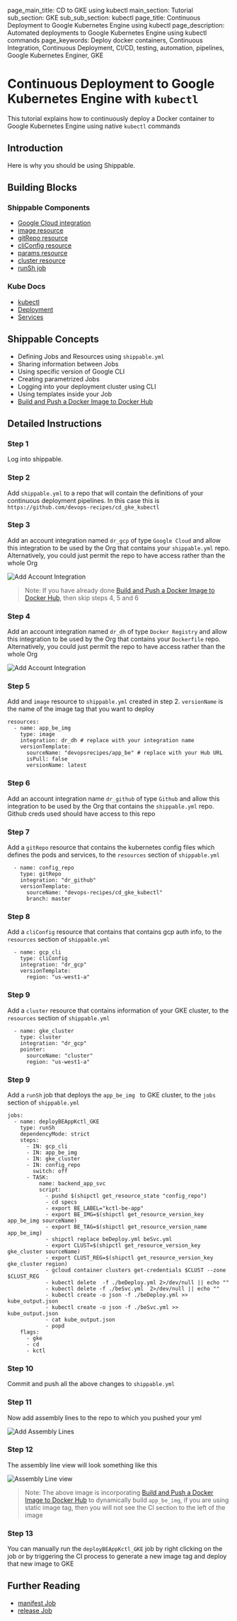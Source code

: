 page_main_title: CD to GKE using kubectl
main_section: Tutorial
sub_section: GKE
sub_sub_section: kubectl
page_title: Continuous Deployment to Google Kubernetes Engine using kubectl
page_description: Automated deployments to Google Kubernetes Engine using kubectl commands
page_keywords: Deploy docker containers, Continuous Integration, Continuous Deployment, CI/CD, testing, automation, pipelines, Google Kubernetes Enginer, GKE

# Continuous Deployment to Google Kubernetes Engine with `kubectl`
This tutorial explains how to continuously deploy a Docker container to Google Kubernetes Engine using native `kubectl` commands

## Introduction

Here is why you should be using Shippable. 


## Building Blocks

### Shippable Components
* [Google Cloud integration](/platform/integration/gcloudKey)
* [image resource](/platform/workflow/resource/image)
* [gitRepo resource](/platform/workflow/resource/gitrepo)
* [cliConfig resource](/platform/workflow/resource/cliconfig)
* [params resource](/platform/workflow/resource/params)
* [cluster resource](/platform/workflow/resource/cluster)
* [runSh job](/platform/workflow/job/runsh)

### Kube Docs
* [kubectl](https://kubernetes.io/docs/reference/kubectl/overview/)
* [Deployment](https://kubernetes.io/docs/reference/generated/kubernetes-api/v1.10/#deployment-v1-apps)
* [Services](https://kubernetes.io/docs/concepts/services-networking/service/)

## Shippable Concepts
* Defining Jobs and Resources using `shippable.yml`
* Sharing information between Jobs
* Using specific version of Google CLI
* Creating parametrized Jobs
* Logging into your deployment cluster using CLI
* Using templates inside your Job
* [Build and Push a Docker Image to Docker Hub](/tutorial/build-push-image-to-docker-hub)

## Detailed Instructions

### Step 1
Log into shippable. 

### Step 2
Add `shippable.yml` to a repo that will contain the definitions of your continuous deployment pipelines. In this case this is `https://github.com/devops-recipes/cd_gke_kubectl`

### Step 3
Add an account integration named `dr_gcp` of type `Google Cloud` and allow this integration to be used by the Org that contains your `shippable.yml` repo. Alternatively, you could just permit the repo to have access rather than the whole Org

<img src="/images/tutorial/continuous-deployment-to-google-kubernetes-engine-kubectl-fig1.png" alt="Add Account Integration">

> Note: If you have already done [Build and Push a Docker Image to Docker Hub](/tutorial/build-push-image-to-docker-hub), then skip steps 4, 5 and 6

### Step 4
Add an account integration named `dr_dh` of type `Docker Registry` and allow this integration to be used by the Org that contains your `Dockerfile` repo. Alternatively, you could just permit the repo to have access rather than the whole Org

<img src="/images/tutorial/build-push-docker-image-fig1.png" alt="Add Account Integration">

### Step 5
Add and `image` resource to `shippable.yml` created in step 2. `versionName` is the name of the image tag that you want to deploy

```
resources:
  - name: app_be_img
    type: image
    integration: dr_dh # replace with your integration name
    versionTemplate:
      sourceName: "devopsrecipes/app_be" # replace with your Hub URL
      isPull: false
      versionName: latest
```

### Step 6
Add an account integration name `dr_github` of type `Github` and allow this integration to be used by the Org that contains the `shippable.yml` repo. Github creds used should have access to this repo

### Step 7
Add a `gitRepo` resource that contains the kubernetes config files which defines the pods and services, to the `resources` section of `shippable.yml` 

```
  - name: config_repo
    type: gitRepo
    integration: "dr_github"
    versionTemplate:
      sourceName: "devops-recipes/cd_gke_kubectl"
      branch: master
```

### Step 8
Add a `cliConfig` resource that contains that contains gcp auth info, to the `resources` section of `shippable.yml` 

```
  - name: gcp_cli
    type: cliConfig
    integration: "dr_gcp"
    versionTemplate:
      region: "us-west1-a"
```

### Step 9
Add a `cluster` resource that contains information of your GKE cluster, to the `resources` section of `shippable.yml` 

```
  - name: gke_cluster
    type: cluster
    integration: "dr_gcp"
    pointer:
      sourceName: "cluster"
      region: "us-west1-a"
```

### Step 9
Add a `runSh` job that deploys the `app_be_img ` to GKE cluster, to the `jobs` section of `shippable.yml` 

```
jobs:
  - name: deployBEAppKctl_GKE
    type: runSh
    dependencyMode: strict
    steps:
      - IN: gcp_cli
      - IN: app_be_img
      - IN: gke_cluster
      - IN: config_repo
        switch: off
      - TASK:
          name: backend_app_svc
          script:
            - pushd $(shipctl get_resource_state "config_repo")
            - cd specs
            - export BE_LABEL="kctl-be-app"
            - export BE_IMG=$(shipctl get_resource_version_key app_be_img sourceName)
            - export BE_TAG=$(shipctl get_resource_version_name app_be_img)
            - shipctl replace beDeploy.yml beSvc.yml
            - export CLUST=$(shipctl get_resource_version_key gke_cluster sourceName)
            - export CLUST_REG=$(shipctl get_resource_version_key gke_cluster region)
            - gcloud container clusters get-credentials $CLUST --zone $CLUST_REG
            - kubectl delete  -f ./beDeploy.yml 2>/dev/null || echo ""
            - kubectl delete -f ./beSvc.yml  2>/dev/null || echo ""
            - kubectl create -o json -f ./beDeploy.yml >> kube_output.json
            - kubectl create -o json -f ./beSvc.yml >> kube_output.json
            - cat kube_output.json
            - popd
    flags:
      - gke
      - cd
      - kctl
```

### Step 10
Commit and push all the above changes to `shippable.yml`

### Step 11
Now add assembly lines to the repo to which you pushed your yml

<img src="/images/tutorial/continuous-deployment-to-google-kubernetes-engine-kubectl-fig2.png" alt="Add Assembly Lines">

### Step 12
The assembly line view will look something like this

<img src="/images/tutorial/continuous-deployment-to-google-kubernetes-engine-kubectl-fig3.png" alt="Assembly Line view">

> Note: The above image is incorporating [Build and Push a Docker Image to Docker Hub](/tutorial/build-push-image-to-docker-hub) to dynamically build `app_be_img`, if you are using static image tag, then you will not see the CI section to the left of the image

### Step 13
You can manually run the `deployBEAppKctl_GKE` job by right clicking on the job or by triggering the CI process to generate a new image tag and deploy that new image to GKE

## Further Reading
* [manifest Job](/platform/workflow/job/manifest)
* [release Job](/platform/workflow/job/release)
